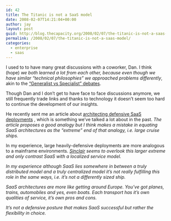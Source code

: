 ```yaml
---
id: 42
title: The Titanic is not a SaaS model
date: 2008-02-07T14:21:04+00:00
author: jay
layout: post
guid: http://blog.thecapacity.org/2008/02/07/the-titanic-is-not-a-saas-model/
permalink: /2008/02/07/the-titanic-is-not-a-saas-model/
categories:
  - enterprise
  - saas
---
```

I used to to have many great discussions with a coworker, Dan. I think (hope) _we both learned a lot from each other, because even though we have similar &#8220;technical philosophies&#8221; we approached problems differently_, akin to the [&#8220;Generalist vs Specialist&#8221; debates](http://communicationnation.blogspot.com/2007/08/specialist-or-generalist.html "Generalist vs Specialist").

Though Dan and I don&#8217;t get to have face to face discussions anymore, we still frequently trade links and thanks to technology it doesn&#8217;t seem too hard to continue the development of our insights.

He recently sent me an article about [architecting defensive SaaS deployments](http://www.saasblogs.com/2008/02/07/defensively-architecting-a-saas-implementation/ "Defensive SaaS") , which is something we&#8217;ve talked a lot about in the past. _The article proposes a good analogy but I think makes a mistake in equating SaaS architectures as the &#8220;extreme&#8221; end of that analogy, i.e. large cruise ships._

In my experience, large heavily-defensive deployments are more analogous to a mainframe environments. _[Sinclair](http://www.saasblogs.com/author/sinclair/ "Sinclair Schuller") seems to overlook this larger extreme and only contrast SaaS with a localized service model._

_In my experience although SaaS lies somewhere in between a truly distributed model and a truly centralized model it&#8217;s not really fulfilling this role in the same ways, i.e. it&#8217;s not a differently sized ship._

_SaaS architectures are more like getting around Europe. You&#8217;ve got planes, trains, automobiles and yes, even boats. Each transport has it&#8217;s own qualities of service, it&#8217;s own pros and cons._

_It&#8217;s not a defensive posture that makes SaaS successful but rather the flexibility in choice._